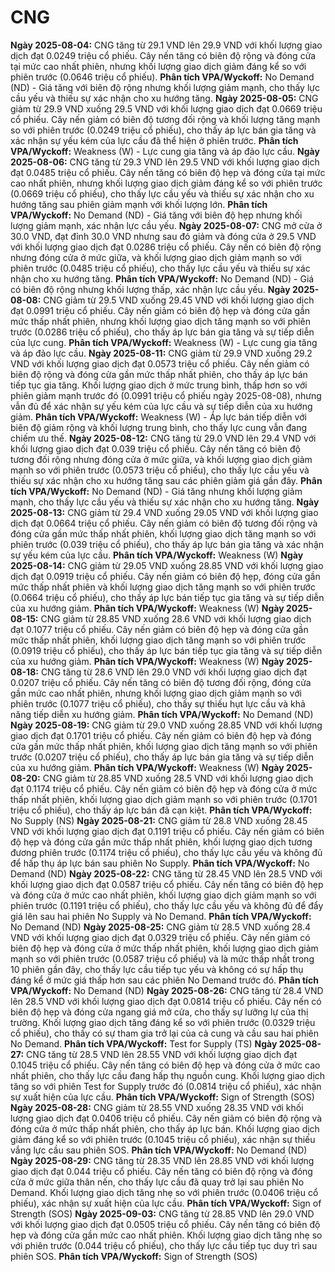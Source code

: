 # CNG

**Ngày 2025-08-04:** CNG tăng từ 29.1 VND lên 29.9 VND với khối lượng giao dịch đạt 0.0249 triệu cổ phiếu. Cây nến tăng có biên độ rộng và đóng cửa tại mức cao nhất phiên, nhưng khối lượng giao dịch giảm đáng kể so với phiên trước (0.0646 triệu cổ phiếu). **Phân tích VPA/Wyckoff:** No Demand (ND) - Giá tăng với biên độ rộng nhưng khối lượng giảm mạnh, cho thấy lực cầu yếu và thiếu sự xác nhận cho xu hướng tăng.
**Ngày 2025-08-05:** CNG giảm từ 29.9 VND xuống 29.5 VND với khối lượng giao dịch đạt 0.0669 triệu cổ phiếu. Cây nến giảm có biên độ tương đối rộng và khối lượng tăng mạnh so với phiên trước (0.0249 triệu cổ phiếu), cho thấy áp lực bán gia tăng và xác nhận sự yếu kém của lực cầu đã thể hiện ở phiên trước. **Phân tích VPA/Wyckoff:** Weakness (W) - Lực cung gia tăng và áp đảo lực cầu.
**Ngày 2025-08-06:** CNG tăng từ 29.3 VND lên 29.5 VND với khối lượng giao dịch đạt 0.0485 triệu cổ phiếu. Cây nến tăng có biên độ hẹp và đóng cửa tại mức cao nhất phiên, nhưng khối lượng giao dịch giảm đáng kể so với phiên trước (0.0669 triệu cổ phiếu), cho thấy lực cầu yếu và thiếu sự xác nhận cho xu hướng tăng sau phiên giảm mạnh với khối lượng lớn. **Phân tích VPA/Wyckoff:** No Demand (ND) - Giá tăng với biên độ hẹp nhưng khối lượng giảm mạnh, xác nhận lực cầu yếu.
**Ngày 2025-08-07:** CNG mở cửa ở 30.0 VND, đạt đỉnh 30.0 VND nhưng sau đó giảm và đóng cửa ở 29.5 VND với khối lượng giao dịch đạt 0.0286 triệu cổ phiếu. Cây nến có biên độ rộng nhưng đóng cửa ở mức giữa, và khối lượng giao dịch giảm mạnh so với phiên trước (0.0485 triệu cổ phiếu), cho thấy lực cầu yếu và thiếu sự xác nhận cho xu hướng tăng. **Phân tích VPA/Wyckoff:** No Demand (ND) - Giá có biên độ rộng nhưng khối lượng thấp, xác nhận lực cầu yếu.
**Ngày 2025-08-08:** CNG giảm từ 29.5 VND xuống 29.45 VND với khối lượng giao dịch đạt 0.0991 triệu cổ phiếu. Cây nến giảm có biên độ hẹp và đóng cửa gần mức thấp nhất phiên, nhưng khối lượng giao dịch tăng mạnh so với phiên trước (0.0286 triệu cổ phiếu), cho thấy áp lực bán gia tăng và sự tiếp diễn của lực cung. **Phân tích VPA/Wyckoff:** Weakness (W) - Lực cung gia tăng và áp đảo lực cầu.
**Ngày 2025-08-11:** CNG giảm từ 29.9 VND xuống 29.2 VND với khối lượng giao dịch đạt 0.0573 triệu cổ phiếu. Cây nến giảm có biên độ rộng và đóng cửa gần mức thấp nhất phiên, cho thấy áp lực bán tiếp tục gia tăng. Khối lượng giao dịch ở mức trung bình, thấp hơn so với phiên giảm mạnh trước đó (0.0991 triệu cổ phiếu ngày 2025-08-08), nhưng vẫn đủ để xác nhận sự yếu kém của lực cầu và sự tiếp diễn của xu hướng giảm. **Phân tích VPA/Wyckoff:** Weakness (W) - Áp lực bán tiếp diễn với biên độ giảm rộng và khối lượng trung bình, cho thấy lực cung vẫn đang chiếm ưu thế.
**Ngày 2025-08-12:** CNG tăng từ 29.0 VND lên 29.4 VND với khối lượng giao dịch đạt 0.039 triệu cổ phiếu. Cây nến tăng có biên độ tương đối rộng nhưng đóng cửa ở mức giữa, và khối lượng giao dịch giảm mạnh so với phiên trước (0.0573 triệu cổ phiếu), cho thấy lực cầu yếu và thiếu sự xác nhận cho xu hướng tăng sau các phiên giảm giá gần đây. **Phân tích VPA/Wyckoff:** No Demand (ND) - Giá tăng nhưng khối lượng giảm mạnh, cho thấy lực cầu yếu và thiếu sự xác nhận cho xu hướng tăng.
**Ngày 2025-08-13:** CNG giảm từ 29.4 VND xuống 29.05 VND với khối lượng giao dịch đạt 0.0664 triệu cổ phiếu. Cây nến giảm có biên độ tương đối rộng và đóng cửa gần mức thấp nhất phiên, khối lượng giao dịch tăng mạnh so với phiên trước (0.039 triệu cổ phiếu), cho thấy áp lực bán gia tăng và xác nhận sự yếu kém của lực cầu. **Phân tích VPA/Wyckoff:** Weakness (W)
**Ngày 2025-08-14:** CNG giảm từ 29.05 VND xuống 28.85 VND với khối lượng giao dịch đạt 0.0919 triệu cổ phiếu. Cây nến giảm có biên độ hẹp, đóng cửa gần mức thấp nhất phiên và khối lượng giao dịch tăng mạnh so với phiên trước (0.0664 triệu cổ phiếu), cho thấy áp lực bán tiếp tục gia tăng và sự tiếp diễn của xu hướng giảm. **Phân tích VPA/Wyckoff:** Weakness (W)
**Ngày 2025-08-15:** CNG giảm từ 28.85 VND xuống 28.6 VND với khối lượng giao dịch đạt 0.1077 triệu cổ phiếu. Cây nến giảm có biên độ hẹp và đóng cửa gần mức thấp nhất phiên, khối lượng giao dịch tăng mạnh so với phiên trước (0.0919 triệu cổ phiếu), cho thấy áp lực bán tiếp tục gia tăng và sự tiếp diễn của xu hướng giảm. **Phân tích VPA/Wyckoff:** Weakness (W)
**Ngày 2025-08-18:** CNG tăng từ 28.6 VND lên 29.0 VND với khối lượng giao dịch đạt 0.0207 triệu cổ phiếu. Cây nến tăng có biên độ tương đối rộng, đóng cửa gần mức cao nhất phiên, nhưng khối lượng giao dịch giảm mạnh so với phiên trước (0.1077 triệu cổ phiếu), cho thấy sự thiếu hụt lực cầu và khả năng tiếp diễn xu hướng giảm. **Phân tích VPA/Wyckoff:** No Demand (ND)
**Ngày 2025-08-19:** CNG giảm từ 29.0 VND xuống 28.85 VND với khối lượng giao dịch đạt 0.1701 triệu cổ phiếu. Cây nến giảm có biên độ hẹp và đóng cửa gần mức thấp nhất phiên, khối lượng giao dịch tăng mạnh so với phiên trước (0.0207 triệu cổ phiếu), cho thấy áp lực bán gia tăng và sự tiếp diễn của xu hướng giảm. **Phân tích VPA/Wyckoff:** Weakness (W)
**Ngày 2025-08-20:** CNG giảm từ 28.85 VND xuống 28.5 VND với khối lượng giao dịch đạt 0.1174 triệu cổ phiếu. Cây nến giảm có biên độ hẹp và đóng cửa ở mức thấp nhất phiên, khối lượng giao dịch giảm mạnh so với phiên trước (0.1701 triệu cổ phiếu), cho thấy áp lực bán đã cạn kiệt. **Phân tích VPA/Wyckoff:** No Supply (NS)
**Ngày 2025-08-21:** CNG giảm từ 28.8 VND xuống 28.45 VND với khối lượng giao dịch đạt 0.1191 triệu cổ phiếu. Cây nến giảm có biên độ hẹp và đóng cửa gần mức thấp nhất phiên, khối lượng giao dịch tương đương phiên trước (0.1174 triệu cổ phiếu), cho thấy lực cầu yếu và không đủ để hấp thụ áp lực bán sau phiên No Supply. **Phân tích VPA/Wyckoff:** No Demand (ND)
**Ngày 2025-08-22:** CNG tăng từ 28.45 VND lên 28.5 VND với khối lượng giao dịch đạt 0.0587 triệu cổ phiếu. Cây nến tăng có biên độ hẹp và đóng cửa ở mức cao nhất phiên, khối lượng giao dịch giảm mạnh so với phiên trước (0.1191 triệu cổ phiếu), cho thấy lực cầu yếu và không đủ để đẩy giá lên sau hai phiên No Supply và No Demand. **Phân tích VPA/Wyckoff:** No Demand (ND)
**Ngày 2025-08-25:** CNG giảm từ 28.5 VND xuống 28.4 VND với khối lượng giao dịch đạt 0.0329 triệu cổ phiếu. Cây nến giảm có biên độ hẹp và đóng cửa ở mức thấp nhất phiên, khối lượng giao dịch giảm mạnh so với phiên trước (0.0587 triệu cổ phiếu) và là mức thấp nhất trong 10 phiên gần đây, cho thấy lực cầu tiếp tục yếu và không có sự hấp thụ đáng kể ở mức giá thấp hơn sau các phiên No Demand trước đó. **Phân tích VPA/Wyckoff:** No Demand (ND)
**Ngày 2025-08-26:** CNG tăng từ 28.4 VND lên 28.5 VND với khối lượng giao dịch đạt 0.0814 triệu cổ phiếu. Cây nến có biên độ hẹp và đóng cửa ngang giá mở cửa, cho thấy sự lưỡng lự của thị trường. Khối lượng giao dịch tăng đáng kể so với phiên trước (0.0329 triệu cổ phiếu), cho thấy có sự tham gia trở lại của cả cung và cầu sau hai phiên No Demand. **Phân tích VPA/Wyckoff:** Test for Supply (TS)
**Ngày 2025-08-27:** CNG tăng từ 28.5 VND lên 28.55 VND với khối lượng giao dịch đạt 0.1045 triệu cổ phiếu. Cây nến tăng có biên độ hẹp và đóng cửa ở mức cao nhất phiên, cho thấy lực cầu đang hấp thụ nguồn cung. Khối lượng giao dịch tăng so với phiên Test for Supply trước đó (0.0814 triệu cổ phiếu), xác nhận sự xuất hiện của lực cầu. **Phân tích VPA/Wyckoff:** Sign of Strength (SOS)
**Ngày 2025-08-28:** CNG giảm từ 28.55 VND xuống 28.35 VND với khối lượng giao dịch đạt 0.0406 triệu cổ phiếu. Cây nến giảm có biên độ rộng và đóng cửa ở mức thấp nhất phiên, cho thấy áp lực bán. Khối lượng giao dịch giảm đáng kể so với phiên trước (0.1045 triệu cổ phiếu), xác nhận sự thiếu vắng lực cầu sau phiên SOS. **Phân tích VPA/Wyckoff:** No Demand (ND)
**Ngày 2025-08-29:** CNG tăng từ 28.35 VND lên 28.85 VND với khối lượng giao dịch đạt 0.044 triệu cổ phiếu. Cây nến tăng có biên độ rộng và đóng cửa ở mức giữa thân nến, cho thấy lực cầu đã quay trở lại sau phiên No Demand. Khối lượng giao dịch tăng nhẹ so với phiên trước (0.0406 triệu cổ phiếu), xác nhận sự xuất hiện của lực cầu. **Phân tích VPA/Wyckoff:** Sign of Strength (SOS)
**Ngày 2025-09-03:** CNG tăng từ 28.85 VND lên 29.0 VND với khối lượng giao dịch đạt 0.0505 triệu cổ phiếu. Cây nến tăng có biên độ hẹp và đóng cửa gần mức cao nhất phiên. Khối lượng giao dịch tăng nhẹ so với phiên trước (0.044 triệu cổ phiếu), cho thấy lực cầu tiếp tục duy trì sau phiên SOS. **Phân tích VPA/Wyckoff:** Sign of Strength (SOS)
